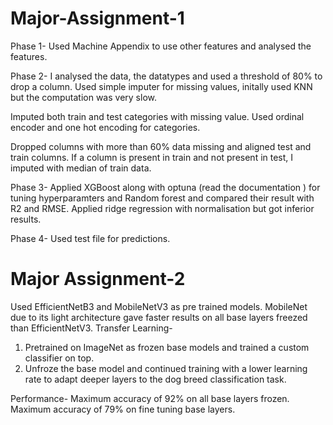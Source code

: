 # Major-Assignment-1

Phase 1- Used Machine Appendix to use other features and analysed the features.

Phase 2- I analysed the data, the datatypes and used a threshold of 80% to drop a column. Used simple imputer for missing values, initally used KNN but the computation was very slow.

Imputed both train and test categories with missing value. Used ordinal encoder and one hot encoding for categories.

Dropped columns with more than 60% data missing and aligned test and train columns. If a column is present in train and not present in test, I imputed with median of train data.

Phase 3- Applied XGBoost along with optuna (read the documentation ) for tuning hyperparamters and Random forest and compared their result with R2 and RMSE. Applied ridge regression with normalisation but got inferior results.

Phase 4- Used test file for predictions.

# Major Assignment-2

Used EfficientNetB3 and MobileNetV3 as pre trained models. MobileNet due to its light architecture gave faster results on all base layers freezed than EfficientNetV3.
Transfer Learning-
1)  Pretrained on ImageNet as frozen base models and trained a custom classifier on top.
2) Unfroze the base model and continued training with a lower learning rate to adapt deeper layers to the dog breed classification task.

Performance-
Maximum accuracy of 92% on all base layers frozen.
Maximum accuracy  of 79% on fine tuning base layers.

